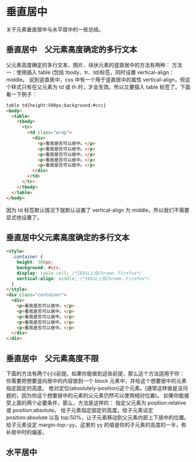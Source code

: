 # 垂直居中

关于元素垂直居中与水平居中的一些总结。

## 垂直居中　父元素高度确定的多行文本

父元素高度确定的多行文本、图片、块状元素的竖直居中的方法有两种：
方法一：使用插入 table (包括 tbody、tr、td)标签，同时设置 vertical-align：middle。
说到竖直居中，css 中有一个用于竖直居中的属性 vertical-align，但这个样式只有在父元素为 td 或 th 时，才会生效。所以又要插入 table 标签了。下面看一下例子：

```html
table td{height:500px;background:#ccc}
<body>
  <table>
    <tbody>
      <tr>
        <td class="wrap">
          <div>
            <p>看我是否可以居中。</p>
            <p>看我是否可以居中。</p>
            <p>看我是否可以居中。</p>
            <p>看我是否可以居中。</p>
            <p>看我是否可以居中。</p>
          </div>
        </td>
      </tr>
    </tbody>
  </table>
</body>
```

因为 td 标签默认情况下就默认设置了 vertical-align 为 middle，所以我们不需要显式地设置了。

## 垂直居中父元素高度确定的多行文本

```html
<style>
  .container {
    height: 300px;
    background: #ccc;
    display: table-cell; /*IE8以上及Chrome、Firefox*/
    vertical-align: middle; /*IE8以上及Chrome、Firefox*/
  }
</style>
<div class="container">
  <div>
    <p>看我是否可以居中。</p>
    <p>看我是否可以居中。</p>
    <p>看我是否可以居中。</p>
    <p>看我是否可以居中。</p>
    <p>看我是否可以居中。</p>
  </div>
</div>
```

## 垂直居中　父元素高度不限

下面的方法有两个(小)前提。如果你能做到这些前提，那么这个方法适用于你：
你需要把想要竖向居中的内容放到一个 block 元素中，并给这个想要居中的元素指定固定的高度。
绝对定位(absolutely-position)这个元素。(通常这样做是没问题的，因为你这个想要居中的元素的父元素仍然可以使用相对位置)。
如果你能接受上面的两个必要条件，那么，方法是这样的：
指定父元素为 position:relative 或 position:absolute。
给子元素指定固定的高度。给子元素设定 position:absolute 以及 top:50%，让子元素移动到父元素内部上下居中的位置。
给子元素设定 margin-top:-yy，这里的 yy 的值是你的子元素的高度的一半，弥补居中时的偏差。

## 水平居中
